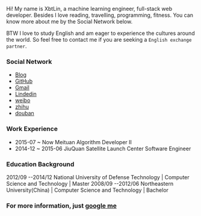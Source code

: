 
Hi! My name is XbtLin, a machine learning engineer, full-stack web developer. Besides I love reading, travelling, programming, fitness. You can know more about me by the Social Network below.

BTW I love to study English and am eager to experience the cultures around the world. So feel free to contact me if you are seeking a `English exchange partner`.

### Social Network

- [Blog](http://xbtlin.com)
- [GitHub](https://github.com/xbtlin)
- [Gmail](https://xbtlin@gmail.com)
- [Lindedin](http://www.linkedin.com/profile/preview?locale=zh_CN&trk=prof-0-sb-preview-primary-button)
- [weibo](http://weibo.com/linxuan521 )
- [zhihu](https://www.zhihu.com/people/linxuan02)
- [douban](https://www.douban.com/people/flyfishman/)


### Work Experience

- 2015-07 ~ Now Meituan Algorithm Developer II
- 2014-12 ~ 2015-06 JiuQuan Satellite Launch Center Software Engineer



### Education Background

2012/09 --2014/12
National University of Defense Technology | Computer Science and Technology | Master
2008/09 --2012/06
Northeastern University(China) | Computer Science and Technology | Bachelor

### For more information, just [google me](https://www.google.com.hk/search?q=xbtlin)
